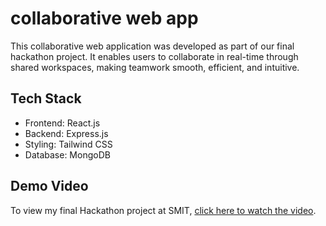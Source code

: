 # collaborative web app

This collaborative web application was developed as part of our final hackathon project. It enables users to collaborate in real-time through shared workspaces, making teamwork smooth, efficient, and intuitive.

## Tech Stack

- Frontend: React.js
- Backend: Express.js
- Styling: Tailwind CSS
- Database: MongoDB

## Demo Video

To view my final Hackathon project at SMIT, [click here to watch the video](https://drive.google.com/file/d/1ZMjTPXkauCoUKv7M5QdFmptS6LLKka_P/view?usp=sharing).
